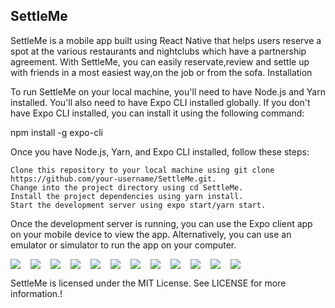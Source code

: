 

<h2>SettleMe</h2>

SettleMe is a mobile app built using React Native that helps users reserve a spot at the various restaurants and nightclubs which have a partnership agreement. With SettleMe, you can easily reservate,review and settle up with friends in a most easiest way,on the job or from the sofa.
Installation

To run SettleMe on your local machine, you'll need to have Node.js and Yarn installed. You'll also need to have Expo CLI installed globally. If you don't have Expo CLI installed, you can install it using the following command:

npm install -g expo-cli

Once you have Node.js, Yarn, and Expo CLI installed, follow these steps:

    Clone this repository to your local machine using git clone https://github.com/your-username/SettleMe.git.
    Change into the project directory using cd SettleMe.
    Install the project dependencies using yarn install.
    Start the development server using expo start/yarn start.

Once the development server is running, you can use the Expo client app on your mobile device to view the app. Alternatively, you can use an emulator or simulator to run the app on your computer.

<div style="display: flex; flex-direction: row;">
  <img src="https://user-images.githubusercontent.com/34796503/232227835-2e885f4e-a7bb-47fb-b55d-187e591f56bf.jpeg" style="margin-right: 1rem;">
  <img src="https://user-images.githubusercontent.com/34796503/232227838-110bdd3e-b624-4ff2-97c1-853ae6d707ce.jpeg" style="margin-right: 1rem;">
  <img src="https://user-images.githubusercontent.com/34796503/232227839-7dacc35b-3f64-4dcd-9e57-0a79856c92cd.jpeg" style="margin-right: 1rem;">
  <img src="https://user-images.githubusercontent.com/34796503/232227841-e7f62ff4-49a7-4635-b06d-6d6b742223b1.jpeg" style="margin-right: 1rem;">
  <img src="https://user-images.githubusercontent.com/34796503/232227842-c324773b-c710-47f4-9799-4739715adf1e.jpeg" style="margin-right: 1rem;">
  <img src="https://user-images.githubusercontent.com/34796503/232227844-5b8e829e-71a5-4971-9d3d-9d5e01abfcac.jpeg" style="margin-right: 1rem;">
  <img src="https://user-images.githubusercontent.com/34796503/232227847-8c1126a5-8f3e-45f5-880b-a301b98f4a67.jpeg" style="margin-right: 1rem;">
  <img src="https://user-images.githubusercontent.com/34796503/232227849-2ea10636-76f2-4288-b976-d999a15a80e2.jpeg" style="margin-right: 1rem;">
  <img src="https://user-images.githubusercontent.com/34796503/232227851-93663197-3e3b-414a-8436-7f2ead48b64e.jpeg" style="margin-right: 1rem;">
  <img src="https://user-images.githubusercontent.com/34796503/232227854-a1efea69-7ba6-45c3-b3cb-f2e6105b51ed.jpeg" style="margin-right: 1rem;">
  <img src="https://user-images.githubusercontent.com/34796503/232227856-3b134a78-4728-4b4f-b7b5-14ff3d3990f3.jpeg" style="margin-right: 1rem;">
  <img src="https://user-images.githubusercontent.com/34796503/232227859-2422031a-33c7-43fc-a4a8-c70018153d33.jpeg">
</div>






SettleMe is licensed under the MIT License. See LICENSE for more information.!





